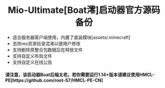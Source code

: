 <h1 align="center">Mio-Ultimate[Boat澪]启动器官方源码备份</h1>

- 适合服务器客户端使用，内置了直装模块[assets/.minecraft]
- 去除res资源目录混淆以便用户修改
- 支持删除原整合包数据后在释放文件
- 支持自定义布局文件
- 支持自定义在线公告

<h4>请注意，该启动器Boat后端太老。若你需要运行1.14+版本请建议使用HMCL-PE[https://github.com/root-S7/HMCL-PE-CN]</h4>